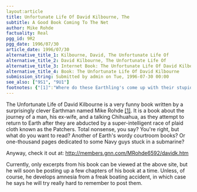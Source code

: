 ```yaml
---
layout:article
title: Unfortunate Life Of David Kilbourne, The
subtitle: A Good Book Coming To The Net
author: Mike Rohde
factuality: Real
pgg_id: 9R2
pgg_date: 1996/07/30
article_date: 1996/07/30
alternative_title_1: Kilbourne, David, The Unfortunate Life Of
alternative_title_2: David Kilbourne, The Unfortunate Life Of
alternative_title_3: Internet Book: The Unfortunate Life Of David Kilbourne
alternative_title_4: Book: The Unfortunate Life Of David Kilbourne
submission_string: Submitted by admin on Tue, 1996-07-30 00:00
see_also: ["9S1", "9U1"]
footnotes: {"[1]":"Where do these Earthling's come up with their stupid names?"}
---
```

<div>
<p>The Unfortunate Life of David Kilbourne is a very funny book written by a surprisingly clever Earthman named Mike Rohde <a href="#footnotes.1" class="footnote-link">[1]</a>. It is a book about the journey of a man, his ex-wife, and a talking Chihuahua, as they attempt to return to Earth after they are abducted by a super-intelligent race of plaid cloth known as the Patchers. Total nonsense, you say? You're right, but what do you want to read? Another of Earth's wordy courtroom books? Or one-thousand pages dedicated to some Navy guys stuck in a submarine?</p>
<p>Anyway, check it out at: <a href="https://web.archive.org/web/20130205231804/http://members.gnn.com/MRohde6592/davidk.htm">http://members.gnn.com/MRohde6592/davidk.htm</a></p>
<p>Currently, only excerpts from his book can be viewed at the above site, but he will soon be posting up a few chapters of his book at a time. Unless, of course, he develops amnesia from a freak boating accident, in which case he says he will try really hard to remember to post them.</p>
</div>
